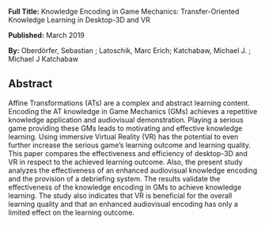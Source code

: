 **Full Title:** Knowledge Encoding in Game Mechanics: Transfer-Oriented Knowledge Learning in Desktop-3D and VR

**Published:** March 2019

**By:** Oberdörfer, Sebastian ; Latoschik, Marc Erich; Katchabaw, Michael J. ; Michael J Katchabaw

## Abstract
Affine Transformations (ATs) are a complex and abstract learning content. Encoding the AT knowledge in Game Mechanics (GMs) achieves a repetitive knowledge application and audiovisual demonstration. Playing a serious game providing these GMs leads to motivating and effective knowledge learning. Using immersive Virtual Reality (VR) has the potential to even further increase the serious game’s learning outcome and learning quality. This paper compares the effectiveness and efficiency of desktop-3D and VR in respect to the achieved learning outcome. Also, the present study analyzes the effectiveness of an enhanced audiovisual knowledge encoding and the provision of a debriefing system. The results validate the effectiveness of the knowledge encoding in GMs to achieve knowledge learning. The study also indicates that VR is beneficial for the overall learning quality and that an enhanced audiovisual encoding has only a limited effect on the learning outcome.
